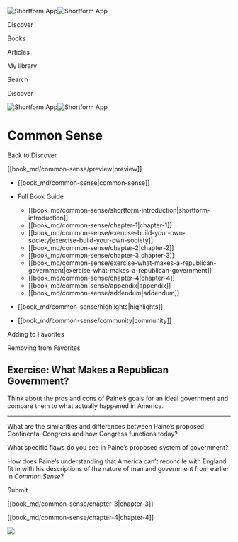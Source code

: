 ![Shortform App](/img/logo.36a2399e.svg)![Shortform App](/img/logo-dark.70c1b072.svg)

Discover

Books

Articles

My library

Search

Discover

![Shortform App](/img/logo.36a2399e.svg)![Shortform App](/img/logo-dark.70c1b072.svg)

# Common Sense

Back to Discover

[[book_md/common-sense/preview|preview]]

  * [[book_md/common-sense|common-sense]]
  * Full Book Guide

    * [[book_md/common-sense/shortform-introduction|shortform-introduction]]
    * [[book_md/common-sense/chapter-1|chapter-1]]
    * [[book_md/common-sense/exercise-build-your-own-society|exercise-build-your-own-society]]
    * [[book_md/common-sense/chapter-2|chapter-2]]
    * [[book_md/common-sense/chapter-3|chapter-3]]
    * [[book_md/common-sense/exercise-what-makes-a-republican-government|exercise-what-makes-a-republican-government]]
    * [[book_md/common-sense/chapter-4|chapter-4]]
    * [[book_md/common-sense/appendix|appendix]]
    * [[book_md/common-sense/addendum|addendum]]
  * [[book_md/common-sense/highlights|highlights]]
  * [[book_md/common-sense/community|community]]



Adding to Favorites 

Removing from Favorites 

## Exercise: What Makes a Republican Government?

Think about the pros and cons of Paine’s goals for an ideal government and compare them to what actually happened in America.

* * *

What are the similarities and differences between Paine’s proposed Continental Congress and how Congress functions today?

What specific flaws do you see in Paine’s proposed system of government?

How does Paine’s understanding that America can’t reconcile with England fit in with his descriptions of the nature of man and government from earlier in _Common Sense_?

Submit 

[[book_md/common-sense/chapter-3|chapter-3]]

[[book_md/common-sense/chapter-4|chapter-4]]

![](https://bat.bing.com/action/0?ti=56018282&Ver=2&mid=2538e030-5e8a-4c24-acf9-9bacba71d271&sid=49fff5b0636c11eeb9c611038afc8668&vid=4a005010636c11ee80c703d4c4a7acd5&vids=0&msclkid=N&pi=0&lg=en-US&sw=800&sh=600&sc=24&nwd=1&tl=Shortform%20%7C%20Common%20Sense&p=https%3A%2F%2Fwww.shortform.com%2Fapp%2Fbook%2Fcommon-sense%2Fexercise-what-makes-a-republican-government&r=&lt=502&evt=pageLoad&sv=1&rn=314636)
